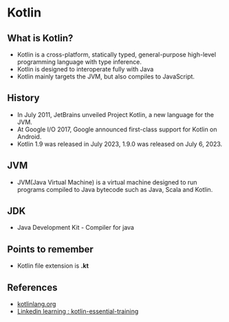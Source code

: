 # Kotlin

## What is Kotlin?

- Kotlin is a cross-platform, statically typed, general-purpose high-level programming language with type inference.
- Kotlin is designed to interoperate fully with Java
- Kotlin mainly targets the JVM, but also compiles to JavaScript.

## History

- In July 2011, JetBrains unveiled Project Kotlin, a new language for the JVM.
- At Google I/O 2017, Google announced first-class support for Kotlin on Android.
- Kotlin 1.9 was released in July 2023, 1.9.0 was released on July 6, 2023.

## JVM

- JVM(Java Virtual Machine) is a virtual machine designed to run programs compiled to Java bytecode such as Java, 
Scala and Kotlin.

## JDK

- Java Development Kit - Compiler for java

## Points to remember

- Kotlin file extension is **.kt**

## References

- [kotlinlang.org](https://kotlinlang.org/)
- [Linkedin learning : kotlin-essential-training](https://www.linkedin.com/learning/kotlin-essential-training-functions-collections-and-i-o?u=67551194)